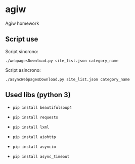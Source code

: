 # agiw
Agiw homework 

## Script use
Script sincrono:

`./webpagesDownload.py site_list.json category_name`

Script asincrono:

`./asyncWebpagesDownload.py site_list.json category_name`

## Used libs (python 3)
* `pip install beautifulsoup4`
* `pip install requests`
* `pip install lxml`


* `pip install aiohttp`
* `pip install asyncio`
* `pip install async_timeout`